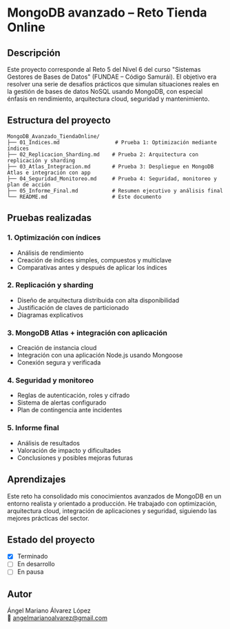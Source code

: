 
# MongoDB avanzado – Reto Tienda Online

## Descripción
Este proyecto corresponde al Reto 5 del Nivel 6 del curso "Sistemas Gestores de Bases de Datos" (FUNDAE – Código Samurái). El objetivo era resolver una serie de desafíos prácticos que simulan situaciones reales en la gestión de bases de datos NoSQL usando MongoDB, con especial énfasis en rendimiento, arquitectura cloud, seguridad y mantenimiento.

## Estructura del proyecto
```
MongoDB_Avanzado_TiendaOnline/
├── 01_Indices.md                  # Prueba 1: Optimización mediante índices
├── 02_Replicacion_Sharding.md    # Prueba 2: Arquitectura con replicación y sharding
├── 03_Atlas_Integracion.md       # Prueba 3: Despliegue en MongoDB Atlas e integración con app
├── 04_Seguridad_Monitoreo.md     # Prueba 4: Seguridad, monitoreo y plan de acción
├── 05_Informe_Final.md           # Resumen ejecutivo y análisis final
└── README.md                     # Este documento
```

## Pruebas realizadas

### 1. Optimización con índices
- Análisis de rendimiento
- Creación de índices simples, compuestos y multiclave
- Comparativas antes y después de aplicar los índices

### 2. Replicación y sharding
- Diseño de arquitectura distribuida con alta disponibilidad
- Justificación de claves de particionado
- Diagramas explicativos

### 3. MongoDB Atlas + integración con aplicación
- Creación de instancia cloud
- Integración con una aplicación Node.js usando Mongoose
- Conexión segura y verificada

### 4. Seguridad y monitoreo
- Reglas de autenticación, roles y cifrado
- Sistema de alertas configurado
- Plan de contingencia ante incidentes

### 5. Informe final
- Análisis de resultados
- Valoración de impacto y dificultades
- Conclusiones y posibles mejoras futuras

## Aprendizajes
Este reto ha consolidado mis conocimientos avanzados de MongoDB en un entorno realista y orientado a producción. He trabajado con optimización, arquitectura cloud, integración de aplicaciones y seguridad, siguiendo las mejores prácticas del sector.

## Estado del proyecto
- [x] Terminado
- [ ] En desarrollo
- [ ] En pausa

## Autor
Ángel Mariano Álvarez López  
📧 angelmarianoalvarez@gmail.com
